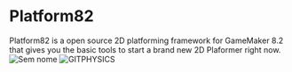 # Platform82
Platform82 is a open source 2D platforming framework for GameMaker 8.2 that gives you the basic tools to start a brand new 2D Plaformer right now.
![Sem nome](https://user-images.githubusercontent.com/56834989/227731100-78d0746d-bb41-4f4b-8d9c-2e5d2799d038.png)
![GITPHYSICS](https://user-images.githubusercontent.com/56834989/227731187-bdf1e240-8bb7-4001-8be0-6afbf45721d6.gif)
